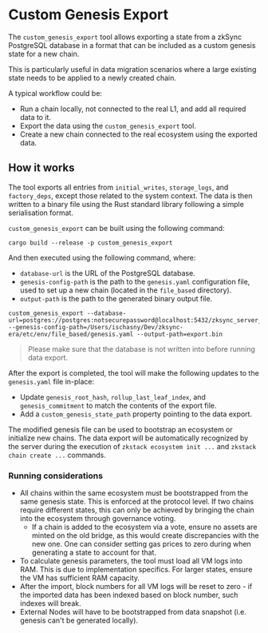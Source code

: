 # Custom Genesis Export

The `custom_genesis_export` tool allows exporting a state from a zkSync PostgreSQL database in a format that can be
included as a custom genesis state for a new chain.

This is particularly useful in data migration scenarios where a large existing state needs to be applied to a newly
created chain.

A typical workflow could be:

- Run a chain locally, not connected to the real L1, and add all required data to it.
- Export the data using the `custom_genesis_export` tool.
- Create a new chain connected to the real ecosystem using the exported data.

## How it works

The tool exports all entries from `initial_writes`, `storage_logs`, and `factory_deps`, except those related to the
system context. The data is then written to a binary file using the Rust standard library following a simple
serialisation format.

`custom_genesis_export` can be built using the following command:

```shell
cargo build --release -p custom_genesis_export
```

And then executed using the following command, where:

- `database-url` is the URL of the PostgreSQL database.
- `genesis-config-path` is the path to the `genesis.yaml` configuration file, used to set up a new chain (located in the
  `file_based` directory).
- `output-path` is the path to the generated binary output file.

```shell
custom_genesis_export --database-url=postgres://postgres:notsecurepassword@localhost:5432/zksync_server_localhost_validium --genesis-config-path=/Users/ischasny/Dev/zksync-era/etc/env/file_based/genesis.yaml --output-path=export.bin
```

> Please make sure that the database is not written into before running data export.

After the export is completed, the tool will make the following updates to the `genesis.yaml` file in-place:

- Update `genesis_root_hash`, `rollup_last_leaf_index`, and `genesis_commitment` to match the contents of the export
  file.
- Add a `custom_genesis_state_path` property pointing to the data export.

The modified genesis file can be used to bootstrap an ecosystem or initialize new chains. The data export will be
automatically recognized by the server during the execution of `zkstack ecosystem init ...` and
`zkstack chain create ...` commands.

### Running considerations

- All chains within the same ecosystem must be bootstrapped from the same genesis state. This is enforced at the
  protocol level. If two chains require different states, this can only be achieved by bringing the chain into the
  ecosystem through governance voting.
  - If a chain is added to the ecosystem via a vote, ensure no assets are minted on the old bridge, as this would create
    discrepancies with the new one. One can consider setting gas prices to zero during when generating a state to
    account for that.
- To calculate genesis parameters, the tool must load all VM logs into RAM. This is due to implementation specifics. For
  larger states, ensure the VM has sufficient RAM capacity.
- After the import, block numbers for all VM logs will be reset to zero - if the imported data has been indexed based on
  block number, such indexes will break.
- External Nodes will have to be bootstrapped from data snapshot (i.e. genesis can't be generated locally).
